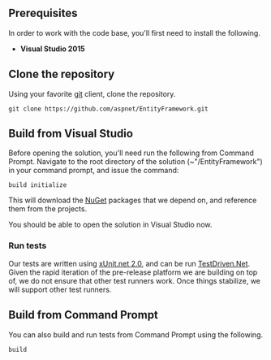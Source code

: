 ## Prerequisites
In order to work with the code base, you'll first need to install the following.

* **Visual Studio 2015**

## Clone the repository
Using your favorite [git](http://git-scm.com/) client, clone the repository.

``` Batchfile
git clone https://github.com/aspnet/EntityFramework.git
```

## Build from Visual Studio
Before opening the solution, you'll need run the following from Command Prompt.
Navigate to the root directory of the solution (~"/EntityFramework") in your command prompt, and issue the command:

``` Batchfile
build initialize
```

This will download the [NuGet](http://www.nuget.org/) packages that we depend on, and reference them from the projects.

You should be able to open the solution in Visual Studio now.

### Run tests

Our tests are written using [xUnit.net 2.0](https://github.com/xunit/xunit), and can be run [TestDriven.Net](http://www.testdriven.net/). Given the rapid iteration of the pre-release platform we are building on top of, we do not ensure that other test runners work. Once things stabilize, we will support other test runners. 

## Build from Command Prompt
You can also build and run tests from Command Prompt using the following.
``` Batchfile
build
```